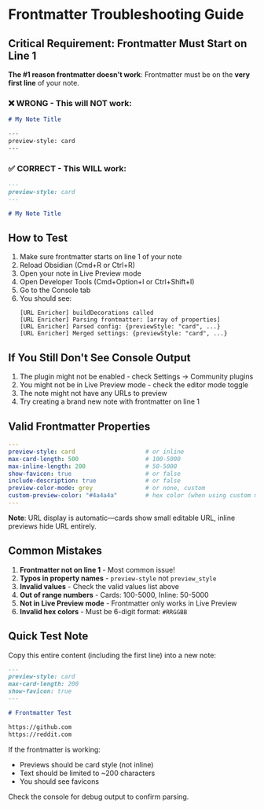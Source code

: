 # Frontmatter Troubleshooting Guide

## Critical Requirement: Frontmatter Must Start on Line 1

**The #1 reason frontmatter doesn't work**: Frontmatter must be on the **very first line** of your note.

### ❌ WRONG - This will NOT work:
```markdown
# My Note Title

---
preview-style: card
---
```

### ✅ CORRECT - This WILL work:
```markdown
---
preview-style: card
---

# My Note Title
```

## How to Test

1. Make sure frontmatter starts on line 1 of your note
2. Reload Obsidian (Cmd+R or Ctrl+R)
3. Open your note in Live Preview mode
4. Open Developer Tools (Cmd+Option+I or Ctrl+Shift+I)
5. Go to the Console tab
6. You should see:
   ```
   [URL Enricher] buildDecorations called
   [URL Enricher] Parsing frontmatter: [array of properties]
   [URL Enricher] Parsed config: {previewStyle: "card", ...}
   [URL Enricher] Merged settings: {previewStyle: "card", ...}
   ```

## If You Still Don't See Console Output

1. The plugin might not be enabled - check Settings → Community plugins
2. You might not be in Live Preview mode - check the editor mode toggle
3. The note might not have any URLs to preview
4. Try creating a brand new note with frontmatter on line 1

## Valid Frontmatter Properties

```yaml
---
preview-style: card                    # or inline
max-card-length: 500                   # 100-5000
max-inline-length: 200                 # 50-5000
show-favicon: true                     # or false
include-description: true              # or false
preview-color-mode: grey               # or none, custom
custom-preview-color: "#4a4a4a"        # hex color (when using custom mode)
---
```

**Note**: URL display is automatic—cards show small editable URL, inline previews hide URL entirely.

## Common Mistakes

1. **Frontmatter not on line 1** - Most common issue!
2. **Typos in property names** - `preview-style` not `preview_style`
3. **Invalid values** - Check the valid values list above
4. **Out of range numbers** - Cards: 100-5000, Inline: 50-5000
5. **Not in Live Preview mode** - Frontmatter only works in Live Preview
6. **Invalid hex colors** - Must be 6-digit format: `#RRGGBB`

## Quick Test Note

Copy this entire content (including the first line) into a new note:

```markdown
---
preview-style: card
max-card-length: 200
show-favicon: true
---

# Frontmatter Test

https://github.com
https://reddit.com
```

If the frontmatter is working:
- Previews should be card style (not inline)
- Text should be limited to ~200 characters
- You should see favicons

Check the console for debug output to confirm parsing.
